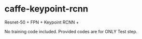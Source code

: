 # caffe-keypoint-rcnn
Resnet-50 + FPN + Keypoint RCNN + 

No training code included. 
Provided codes are for ONLY Test step. 
